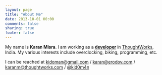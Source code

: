 ```yaml
---
layout: page
title: "About Me"
date: 2013-10-01 00:00
comments: false
sharing: true
footer: false
---
```


My name is **Karan Misra**. I am working as a **[developer](https://github.com/kidoman)** in [ThoughtWorks](http://www.thoughtworks.com/), India. My various interests include overclocking, biking, programming, etc.

I can be reached at kidoman@gmail.com / karan@erodov.com / karanm@thoughtworks.com / [@kid0m4n](https://twitter.com/kid0m4n)

